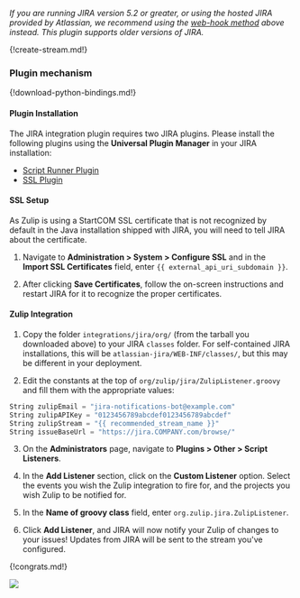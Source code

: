 *If you are running JIRA version 5.2 or greater, or using the hosted
JIRA provided by Atlassian, we recommend using the
[web-hook method](./jira) above instead. This plugin supports older
versions of JIRA.*

{!create-stream.md!}

### Plugin mechanism

{!download-python-bindings.md!}

#### Plugin Installation

The JIRA integration plugin requires two JIRA plugins. Please install
the following plugins using the **Universal Plugin Manager** in your
JIRA installation:

* [Script Runner Plugin][script-runner]
* [SSL Plugin][ssl-plugin]

[script-runner]: https://marketplace.atlassian.com/plugins/com.onresolve.jira.groovy.groovyrunner
[ssl-plugin]: https://marketplace.atlassian.com/plugins/com.atlassian.jira.plugin.jirasslplugin

#### SSL Setup

As Zulip is using a StartCOM SSL certificate that is not recognized by
default in the Java installation shipped with JIRA, you will need to
tell JIRA about the certificate.

1. Navigate to **Administration > System > Configure SSL** and in the
   **Import SSL Certificates** field, enter `{{ external_api_uri_subdomain }}`.

2. After clicking **Save Certificates**, follow the on-screen
   instructions and restart JIRA for it to recognize the proper
   certificates.

#### Zulip Integration

1. Copy the folder `integrations/jira/org/` (from the tarball you
   downloaded above) to your JIRA `classes` folder.  For self-contained
   JIRA installations, this will be `atlassian-jira/WEB-INF/classes/`,
   but this may be different in your deployment.

2. Edit the constants at the top of
   `org/zulip/jira/ZulipListener.groovy` and fill them with the
   appropriate values:

``` Python
String zulipEmail = "jira-notifications-bot@example.com"
String zulipAPIKey = "0123456789abcdef0123456789abcdef"
String zulipStream = "{{ recommended_stream_name }}"
String issueBaseUrl = "https://jira.COMPANY.com/browse/"
```

3. On the **Administrators** page, navigate to
   **Plugins > Other > Script Listeners**.

4. In the **Add Listener** section, click on the **Custom Listener**
   option. Select the events you wish the Zulip integration to fire for,
   and the projects you wish Zulip to be notified for.

5. In the **Name of groovy class** field, enter
   `org.zulip.jira.ZulipListener`.

6. Click **Add Listener**, and JIRA will now notify your Zulip of
   changes to your issues! Updates from JIRA will be sent to the stream
   you've configured.

{!congrats.md!}

![](/static/images/integrations/jira/001.png)
